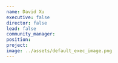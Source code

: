```yaml
---
name: David Xu
executive: false
director: false
lead: false
community_manager:   
position:  
project:  
image: ../assets/default_exec_image.png
---
```


